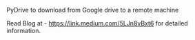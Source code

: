 PyDrive to download from Google drive to a remote machine 

Read Blog at - https://link.medium.com/5LJn8vBxt6
for detailed information.




